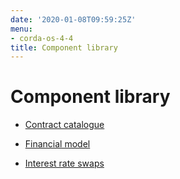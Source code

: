 ```yaml
---
date: '2020-01-08T09:59:25Z'
menu:
- corda-os-4-4
title: Component library
---
```



# Component library


* [Contract catalogue](contract-catalogue.md)

* [Financial model](financial-model.md)

* [Interest rate swaps](contract-irs.md)



